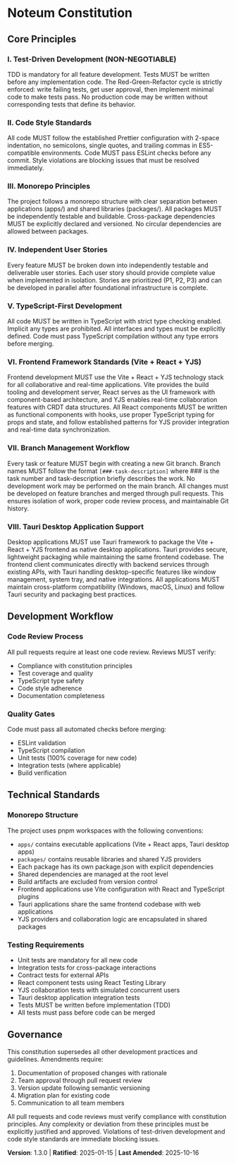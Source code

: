 <!-- Sync Impact Report -->
<!-- Version change: 1.2.0 → 1.3.0 -->
<!-- Modified principles: VII (renamed to Branch Management Workflow), VIII (renamed from VII) -->
<!-- Added sections: VII. Branch Management Workflow -->
<!-- Removed sections: None -->
<!-- Templates requiring updates: ⚠ plan-template.md, ⚠ spec-template.md, ⚠ tasks-template.md -->
<!-- Follow-up TODOs: Update templates to reference branch management workflow -->

# Noteum Constitution

## Core Principles

### I. Test-Driven Development (NON-NEGOTIABLE)

TDD is mandatory for all feature development. Tests MUST be written before any implementation code. The Red-Green-Refactor cycle is strictly enforced: write failing tests, get user approval, then implement minimal code to make tests pass. No production code may be written without corresponding tests that define its behavior.

### II. Code Style Standards

All code MUST follow the established Prettier configuration with 2-space indentation, no semicolons, single quotes, and trailing commas in ES5-compatible environments. Code MUST pass ESLint checks before any commit. Style violations are blocking issues that must be resolved immediately.

### III. Monorepo Principles

The project follows a monorepo structure with clear separation between applications (apps/) and shared libraries (packages/). All packages MUST be independently testable and buildable. Cross-package dependencies MUST be explicitly declared and versioned. No circular dependencies are allowed between packages.

### IV. Independent User Stories

Every feature MUST be broken down into independently testable and deliverable user stories. Each user story should provide complete value when implemented in isolation. Stories are prioritized (P1, P2, P3) and can be developed in parallel after foundational infrastructure is complete.

### V. TypeScript-First Development

All code MUST be written in TypeScript with strict type checking enabled. Implicit any types are prohibited. All interfaces and types must be explicitly defined. Code must pass TypeScript compilation without any type errors before merging.

### VI. Frontend Framework Standards (Vite + React + YJS)

Frontend development MUST use the Vite + React + YJS technology stack for all collaborative and real-time applications. Vite provides the build tooling and development server, React serves as the UI framework with component-based architecture, and YJS enables real-time collaboration features with CRDT data structures. All React components MUST be written as functional components with hooks, use proper TypeScript typing for props and state, and follow established patterns for YJS provider integration and real-time data synchronization.

### VII. Branch Management Workflow

Every task or feature MUST begin with creating a new Git branch. Branch names MUST follow the format `[###-task-description]` where ### is the task number and task-description briefly describes the work. No development work may be performed on the main branch. All changes must be developed on feature branches and merged through pull requests. This ensures isolation of work, proper code review process, and maintainable Git history.

### VIII. Tauri Desktop Application Support

Desktop applications MUST use Tauri framework to package the Vite + React + YJS frontend as native desktop applications. Tauri provides secure, lightweight packaging while maintaining the same frontend codebase. The frontend client communicates directly with backend services through existing APIs, with Tauri handling desktop-specific features like window management, system tray, and native integrations. All applications MUST maintain cross-platform compatibility (Windows, macOS, Linux) and follow Tauri security and packaging best practices.

## Development Workflow

### Code Review Process

All pull requests require at least one code review. Reviews MUST verify:

- Compliance with constitution principles
- Test coverage and quality
- TypeScript type safety
- Code style adherence
- Documentation completeness

### Quality Gates

Code must pass all automated checks before merging:

- ESLint validation
- TypeScript compilation
- Unit tests (100% coverage for new code)
- Integration tests (where applicable)
- Build verification

## Technical Standards

### Monorepo Structure

The project uses pnpm workspaces with the following conventions:

- `apps/` contains executable applications (Vite + React apps, Tauri desktop apps)
- `packages/` contains reusable libraries and shared YJS providers
- Each package has its own package.json with explicit dependencies
- Shared dependencies are managed at the root level
- Build artifacts are excluded from version control
- Frontend applications use Vite configuration with React and TypeScript plugins
- Tauri applications share the same frontend codebase with web applications
- YJS providers and collaboration logic are encapsulated in shared packages

### Testing Requirements

- Unit tests are mandatory for all new code
- Integration tests for cross-package interactions
- Contract tests for external APIs
- React component tests using React Testing Library
- YJS collaboration tests with simulated concurrent users
- Tauri desktop application integration tests
- Tests MUST be written before implementation (TDD)
- All tests must pass before code can be merged

## Governance

This constitution supersedes all other development practices and guidelines. Amendments require:

1. Documentation of proposed changes with rationale
2. Team approval through pull request review
3. Version update following semantic versioning
4. Migration plan for existing code
5. Communication to all team members

All pull requests and code reviews must verify compliance with constitution principles. Any complexity or deviation from these principles must be explicitly justified and approved. Violations of test-driven development and code style standards are immediate blocking issues.

**Version**: 1.3.0 | **Ratified**: 2025-01-15 | **Last Amended**: 2025-10-16
